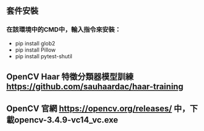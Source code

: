 ## 套件安裝
### 在該環境中的CMD中，輸入指令來安裝：
* pip install glob2
* pip install Pillow
* pip install pytest-shutil

## OpenCV Haar 特徵分類器模型訓練 https://github.com/sauhaardac/haar-training
## OpenCV 官網 https://opencv.org/releases/ 中，下載opencv-3.4.9-vc14_vc.exe
